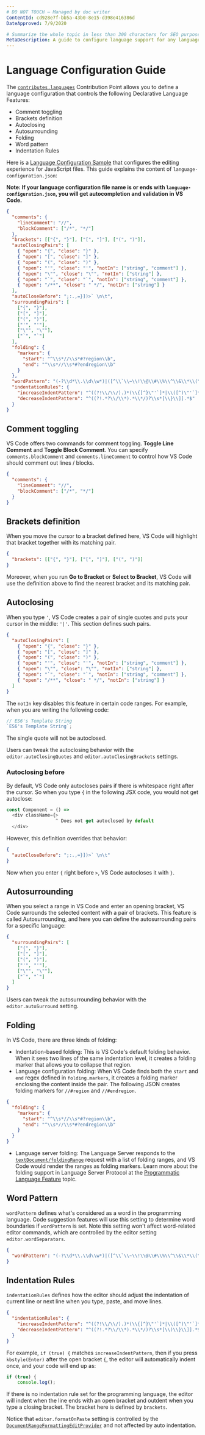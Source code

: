 ```yaml
---
# DO NOT TOUCH — Managed by doc writer
ContentId: cd928e7f-bb5a-43b0-8e15-d398e416386d
DateApproved: 7/9/2020

# Summarize the whole topic in less than 300 characters for SEO purpose
MetaDescription: A guide to configure language support for any language in Visual Studio Code.
---
```


# Language Configuration Guide

The [`contributes.languages`](/api/references/contribution-points#contributes.languages) Contribution Point allows you to define a language configuration that controls the following Declarative Language Features:

- Comment toggling
- Brackets definition
- Autoclosing
- Autosurrounding
- Folding
- Word pattern
- Indentation Rules

Here is a [Language Configuration Sample](https://github.com/microsoft/vscode-extension-samples/tree/master/language-configuration-sample) that configures the editing experience for JavaScript files. This guide explains the content of `language-configuration.json`:

**Note: If your language configuration file name is or ends with `language-configuration.json`, you will get autocompletion and validation in VS Code.**

```json
{
  "comments": {
    "lineComment": "//",
    "blockComment": ["/*", "*/"]
  },
  "brackets": [["{", "}"], ["[", "]"], ["(", ")"]],
  "autoClosingPairs": [
    { "open": "{", "close": "}" },
    { "open": "[", "close": "]" },
    { "open": "(", "close": ")" },
    { "open": "'", "close": "'", "notIn": ["string", "comment"] },
    { "open": "\"", "close": "\"", "notIn": ["string"] },
    { "open": "`", "close": "`", "notIn": ["string", "comment"] },
    { "open": "/**", "close": " */", "notIn": ["string"] }
  ],
  "autoCloseBefore": ";:.,=}])>` \n\t",
  "surroundingPairs": [
    ["{", "}"],
    ["[", "]"],
    ["(", ")"],
    ["'", "'"],
    ["\"", "\""],
    ["`", "`"]
  ],
  "folding": {
    "markers": {
      "start": "^\\s*//\\s*#?region\\b",
      "end": "^\\s*//\\s*#?endregion\\b"
    }
  },
  "wordPattern": "(-?\\d*\\.\\d\\w*)|([^\\`\\~\\!\\@\\#\\%\\^\\&\\*\\(\\)\\-\\=\\+\\[\\{\\]\\}\\\\\\|\\;\\:\\'\\\"\\,\\.\\<\\>\\/\\?\\s]+)",
  "indentationRules": {
    "increaseIndentPattern": "^((?!\\/\\/).)*(\\{[^}\"'`]*|\\([^)\"'`]*|\\[[^\\]\"'`]*)$",
    "decreaseIndentPattern": "^((?!.*?\\/\\*).*\\*/)?\\s*[\\}\\]].*$"
  }
}
```

## Comment toggling

VS Code offers two commands for comment toggling. **Toggle Line Comment** and **Toggle Block Comment**. You can specify `comments.blockComment` and `comments.lineComment` to control how VS Code should comment out lines / blocks.

```json
{
  "comments": {
    "lineComment": "//",
    "blockComment": ["/*", "*/"]
  }
}
```

## Brackets definition

When you move the cursor to a bracket defined here, VS Code will highlight that bracket together with its matching pair.

```json
{
  "brackets": [["{", "}"], ["[", "]"], ["(", ")"]]
}
```

Moreover, when you run **Go to Bracket** or **Select to Bracket**, VS Code will use the definition above to find the nearest bracket and its matching pair.

## Autoclosing

When you type `'`, VS Code creates a pair of single quotes and puts your cursor in the middle: `'|'`. This section defines such pairs.

```json
{
  "autoClosingPairs": [
    { "open": "{", "close": "}" },
    { "open": "[", "close": "]" },
    { "open": "(", "close": ")" },
    { "open": "'", "close": "'", "notIn": ["string", "comment"] },
    { "open": "\"", "close": "\"", "notIn": ["string"] },
    { "open": "`", "close": "`", "notIn": ["string", "comment"] },
    { "open": "/**", "close": " */", "notIn": ["string"] }
  ]
}
```

The `notIn` key disables this feature in certain code ranges. For example, when you are writing the following code:

```js
// ES6's Template String
`ES6's Template String`;
```

The single quote will not be autoclosed.

Users can tweak the autoclosing behavior with the `editor.autoClosingQuotes` and `editor.autoClosingBrackets` settings.

### Autoclosing before

By default, VS Code only autocloses pairs if there is whitespace right after the cursor. So when you type `{` in the following JSX code, you would not get autoclose:

```js
const Component = () =>
  <div className={>
                  ^ Does not get autoclosed by default
  </div>
```

However, this definition overrides that behavior:

```json
{
  "autoCloseBefore": ";:.,=}])>` \n\t"
}
```

Now when you enter `{` right before `>`, VS Code autocloses it with `}`.

## Autosurrounding

When you select a range in VS Code and enter an opening bracket, VS Code surrounds the selected content with a pair of brackets. This feature is called Autosurrounding, and here you can define the autosurrounding pairs for a specific language:

```json
{
  "surroundingPairs": [
    ["{", "}"],
    ["[", "]"],
    ["(", ")"],
    ["'", "'"],
    ["\"", "\""],
    ["`", "`"]
  ]
}
```

Users can tweak the autosurrounding behavior with the `editor.autoSurround` setting.

## Folding

In VS Code, there are three kinds of folding:

- Indentation-based folding: This is VS Code's default folding behavior. When it sees two lines of the same indentation level, it creates a folding marker that allows you to collapse that region.
- Language configuration folding: When VS Code finds both the `start` and `end` regex defined in `folding.markers`, it creates a folding marker enclosing the content inside the pair. The following JSON creates folding markers for `//#region` and `//#endregion`.

```json
{
  "folding": {
    "markers": {
      "start": "^\\s*//\\s*#?region\\b",
      "end": "^\\s*//\\s*#?endregion\\b"
    }
  }
}
```

- Language server folding: The Language Server responds to the [`textDocument/foldingRange`](https://microsoft.github.io/language-server-protocol/specification#textDocument_foldingRange) request with a list of folding ranges, and VS Code would render the ranges as folding markers. Learn more about the folding support in Language Server Protocol at the [Programmatic Language Feature](/api/language-extensions/programmatic-language-features) topic.

## Word Pattern

`wordPattern` defines what's considered as a word in the programming language. Code suggestion features will use this setting to determine word boundaries if `wordPattern` is set. Note this setting won't affect word-related editor commands, which are controlled by the editor setting `editor.wordSeparators`.

```json
{
  "wordPattern": "(-?\\d*\\.\\d\\w*)|([^\\`\\~\\!\\@\\#\\%\\^\\&\\*\\(\\)\\-\\=\\+\\[\\{\\]\\}\\\\\\|\\;\\:\\'\\\"\\,\\.\\<\\>\\/\\?\\s]+)"
}
```

## Indentation Rules

`indentationRules` defines how the editor should adjust the indentation of current line or next line when you type, paste, and move lines.

```json
{
  "indentationRules": {
    "increaseIndentPattern": "^((?!\\/\\/).)*(\\{[^}\"'`]*|\\([^)\"'`]*|\\[[^\\]\"'`]*)$",
    "decreaseIndentPattern": "^((?!.*?\\/\\*).*\\*/)?\\s*[\\)\\}\\]].*$"
  }
}
```

For example, `if (true) {` matches `increaseIndentPattern`, then if you press `kbstyle(Enter)` after the open bracket `{`, the editor will automatically indent once, and your code will end up as:

```javascript
if (true) {
	console.log();
```

If there is no indentation rule set for the programming language, the editor will indent when the line ends with an open bracket and outdent when you type a closing bracket. The bracket here is defined by `brackets`.

Notice that `editor.formatOnPaste` setting is controlled by the [`DocumentRangeFormattingEditProvider`](/api/references/vscode-api#DocumentRangeFormattingEditProvider) and not affected by auto indentation.
